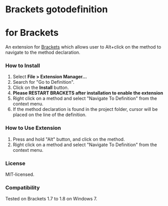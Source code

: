 Brackets gotodefinition
============================
#  for Brackets
An extension for [Brackets](https://github.com/adobe/brackets/) which allows user to Alt+click on the method to navigate to the method declaration.

### How to Install
1. Select **File > Extension Manager...**
2. Search for "Go to Definition".
3. Click on the **Install** button.
4. <b>Please RESTART BRACKETS after installation to enable the extension</b>
5. Right click on a method and select "Navigate To Definition" from the context menu.
6. If the method declaration is found in the project folder, cursor will be placed on the line of the definition.

### How to Use Extension
1. Press and hold "Alt" button, and click on the method.
2. Right click on a method and select "Navigate To Definition" from the context menu.


### License
MIT-licensed.

### Compatibility
Tested on Brackets 1.7 to 1.8 on Windows 7.

<!--
### Change Log
v1.0.0 - Primary Release. </br>-->
